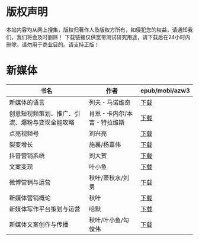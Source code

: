 # 版权声明

本站内容均从网上搜集，版权归著作人及版权方所有，如侵犯您的权益，请通知我们，我们将会及时删除！ 下载链接仅供宽带测试研究用途，请下载后在24小时内删除，请勿用于商业目的。请支持正版！

# 新媒体

| 书名 | 作者 | epub/mobi/azw3 |
| --- | --- | --- |
| 新媒体的语言 | 列夫・马诺维奇 | [下载](https://url89.ctfile.com/f/31084289-1375510123-a09f0e?p=8866) |
| 创意短视频策划、推广、引流、爆粉与变现全能攻略 | 肖恩・卡内尔/本吉・特拉维斯 | [下载](https://url89.ctfile.com/f/31084289-1375510129-320b0f?p=8866) |
| 点亮视频号 | 刘兴亮 | [下载](https://url89.ctfile.com/f/31084289-1375511014-d8a952?p=8866) |
| 裂变增长 | 施襄/杨嘉伟 | [下载](https://url89.ctfile.com/f/31084289-1357000963-f8460c?p=8866) |
| 抖音营销系统 | 刘大贺 | [下载](https://url89.ctfile.com/f/31084289-1356994939-50ab04?p=8866) |
| 文案变现 | 叶小鱼 | [下载](https://url89.ctfile.com/f/31084289-1357030300-907adf?p=8866) |
| 微博营销与运营 | 秋叶/萧秋水/刘勇 | [下载](https://url89.ctfile.com/f/31084289-1357025710-bd18ec?p=8866) |
| 新媒体营销概论 | 秋叶 | [下载](https://url89.ctfile.com/f/31084289-1357025629-ed2810?p=8866) |
| 新媒体写作平台策划与运营 | 哈默 | [下载](https://url89.ctfile.com/f/31084289-1357025650-823a65?p=8866) |
| 新媒体文案创作与传播 | 秋叶/叶小鱼/勾俊伟 | [下载](https://url89.ctfile.com/f/31084289-1357025605-183333?p=8866) |
